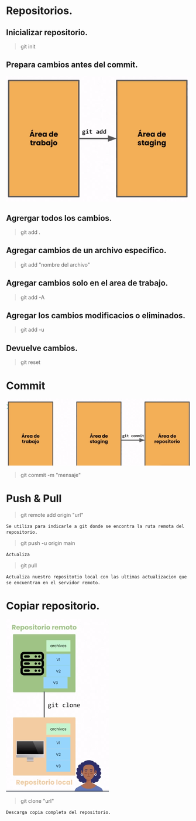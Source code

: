# Repositorios.

## Inicializar repositorio.

> git init

## Prepara cambios antes del commit.

![alt text](img/image-5.png)

## Agrergar todos los cambios.

> git add .

## Agregar cambios de un archivo especifico.

> git add "nombre del archivo"

## Agregar cambios solo en el area de trabajo.

> git add -A

## Agregar los cambios modificacios o eliminados.

> git add -u

## Devuelve cambios.

> git reset

# Commit

![alt text](img/image-7.png)

> git commit -m "mensaje"

# Push & Pull

> git remote add origin "url"

    Se utiliza para indicarle a git donde se encontra la ruta remota del repositorio.

> git push -u origin main

    Actualiza

> git pull 

    Actualiza nuestro repositotio local con las ultimas actualizacion que se encuentran en el servidor remoto.

# Copiar repositorio.

![alt text](img/image-8.png)

> git clone "url"

    Descarga copia completa del repositorio.
